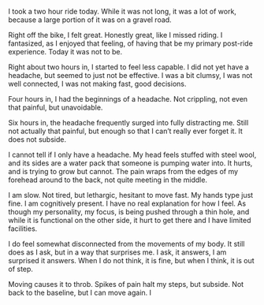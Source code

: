 I took a two hour ride today. While it was not long, it was a lot of work, because a large portion of it was on a gravel road.

Right off the bike, I felt great. Honestly great, like I missed riding. I fantasized, as I enjoyed that feeling, of having that be my primary post-ride experience. Today it was not to be.

Right about two hours in, I started to feel less capable. I did not yet have a headache, but seemed to just not be effective. I was a bit clumsy, I was not well connected, I was not making fast, good decisions.

Four hours in, I had the beginnings of a headache. Not crippling, not even that painful, but unavoidable.

Six hours in, the headache frequently surged into fully distracting me. Still not actually that painful, but enough so that I can’t really ever forget it. It does not subside.

I cannot tell if I only have a headache. My head feels stuffed with steel wool, and its sides are a water pack that someone is pumping water into. It hurts, and is trying to grow but cannot. The pain wraps from the edges of my forehead around to the back, not quite meeting in the middle.

I am slow. Not tired, but lethargic, hesitant to move fast. My hands type just fine. I am cognitively present. I have no real explanation for how I feel. As though my personality, my focus, is being pushed through a thin hole, and while it is functional on the other side, it hurt to get there and I have limited facilities.

I do feel somewhat disconnected from the movements of my body. It still does as I ask, but in a way that surprises me. I ask, it answers, I am surprised it answers. When I do not think, it is fine, but when I think, it is out of step.

Moving causes it to throb. Spikes of pain halt my steps, but subside. Not back to the baseline, but I can move again. I